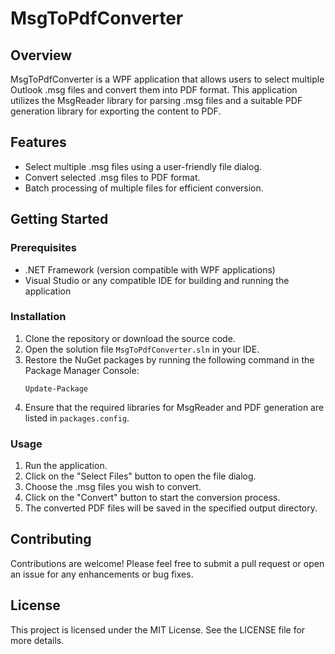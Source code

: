 # MsgToPdfConverter

## Overview
MsgToPdfConverter is a WPF application that allows users to select multiple Outlook .msg files and convert them into PDF format. This application utilizes the MsgReader library for parsing .msg files and a suitable PDF generation library for exporting the content to PDF.

## Features
- Select multiple .msg files using a user-friendly file dialog.
- Convert selected .msg files to PDF format.
- Batch processing of multiple files for efficient conversion.

## Getting Started

### Prerequisites
- .NET Framework (version compatible with WPF applications)
- Visual Studio or any compatible IDE for building and running the application

### Installation
1. Clone the repository or download the source code.
2. Open the solution file `MsgToPdfConverter.sln` in your IDE.
3. Restore the NuGet packages by running the following command in the Package Manager Console:
   ```
   Update-Package
   ```
4. Ensure that the required libraries for MsgReader and PDF generation are listed in `packages.config`.

### Usage
1. Run the application.
2. Click on the "Select Files" button to open the file dialog.
3. Choose the .msg files you wish to convert.
4. Click on the "Convert" button to start the conversion process.
5. The converted PDF files will be saved in the specified output directory.

## Contributing
Contributions are welcome! Please feel free to submit a pull request or open an issue for any enhancements or bug fixes.

## License
This project is licensed under the MIT License. See the LICENSE file for more details.